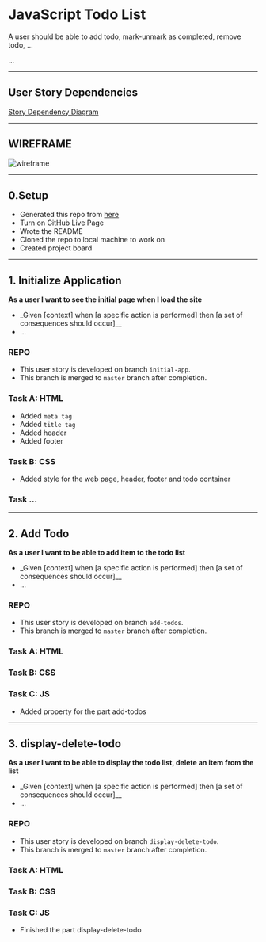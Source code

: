 # JavaScript Todo List

A user should be able to add todo, mark-unmark as completed, remove todo, ...

...

---

## User Story Dependencies

[Story Dependency Diagram](https://excalidraw.com/)

---

## WIREFRAME

![wireframe]()

---

## 0.Setup

- Generated this repo from [here](https://github.com/HackYourFutureBelgium/encapsulation-week-1-starter)
- Turn on GitHub Live Page
- Wrote the README
- Cloned the repo to local machine to work on
- Created project board

---

## 1. Initialize Application

**As a user I want to see the initial page when I load the site**

- \_Given [context] when [a specific action is performed] then [a set of consequences should occur]\_\_
- ...

### REPO

- This user story is developed on branch `initial-app`.
- This branch is merged to `master` branch after completion.

### Task A: HTML

- Added `meta tag`
- Added `title tag`
- Added header
- Added footer

### Task B: CSS

- Added style for the web page, header, footer and todo container

### Task ...

---

## 2. Add Todo

**As a user I want to be able to add item to the todo list**

- \_Given [context] when [a specific action is performed] then [a set of consequences should occur]\_\_
- ...

### REPO

- This user story is developed on branch `add-todos`.
- This branch is merged to `master` branch after completion.

### Task A: HTML

### Task B: CSS

### Task C: JS

- Added property for the part add-todos

---

## 3. display-delete-todo

**As a user I want to be able to display the todo list, delete an item from the list**

- \_Given [context] when [a specific action is performed] then [a set of consequences should occur]\_\_
- ...

### REPO

- This user story is developed on branch `display-delete-todo`.
- This branch is merged to `master` branch after completion.

### Task A: HTML

### Task B: CSS

### Task C: JS

- Finished the part display-delete-todo

